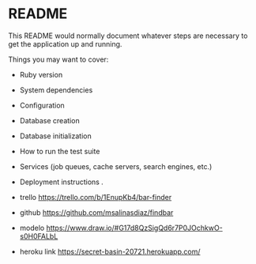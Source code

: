 # README

This README would normally document whatever steps are necessary to get the
application up and running.

Things you may want to cover:

* Ruby version

* System dependencies

* Configuration

* Database creation

* Database initialization

* How to run the test suite

* Services (job queues, cache servers, search engines, etc.)

* Deployment instructions .

* trello https://trello.com/b/1EnupKb4/bar-finder 

* github  https://github.com/msalinasdiaz/findbar

* modelo https://www.draw.io/#G17d8QzSigQd6r7P0JOchkwO-s0H0FALbL  

* heroku link https://secret-basin-20721.herokuapp.com/